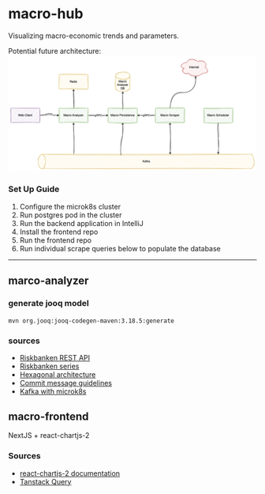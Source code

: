 # macro-hub

Visualizing macro-economic trends and parameters.  

Potential future architecture:
![macro-hub-services-arch.drawio.png](macro-hub-services-arch.drawio.png)

### Set Up Guide

1. Configure the microk8s cluster
2. Run postgres pod in the cluster
3. Run the backend application in IntelliJ
4. Install the frontend repo
5. Run the frontend repo
6. Run individual scrape queries below to populate the database

---

## marco-analyzer

### generate jooq model

`mvn org.jooq:jooq-codegen-maven:3.18.5:generate`

### sources

- [Riskbanken REST API](https://www.riksbank.se/sv/statistik/sok-rantor--valutakurser/hamta-rantor-och-valutakurser-via-api/)
- [Riskbanken series](https://www.riksbank.se/sv/statistik/sok-rantor--valutakurser/oppet-api/serier-for-webbservices/)
- [Hexagonal architecture](https://medium.com/ssense-tech/hexagonal-architecture-there-are-always-two-sides-to-every-story-bc0780ed7d9c)
- [Commit message guidelines](https://gist.github.com/robertpainsi/b632364184e70900af4ab688decf6f53)
- [Kafka with microk8s](https://medium.com/@prasanta.mohanty/deploy-kafka-cluster-on-microk8s-in-15-mins-f3d5081991e8)

## macro-frontend

NextJS + react-chartjs-2

### Sources

- [react-chartjs-2 documentation](https://react-chartjs-2.js.org/components/line)
- [Tanstack Query](https://tanstack.com/query/latest)
